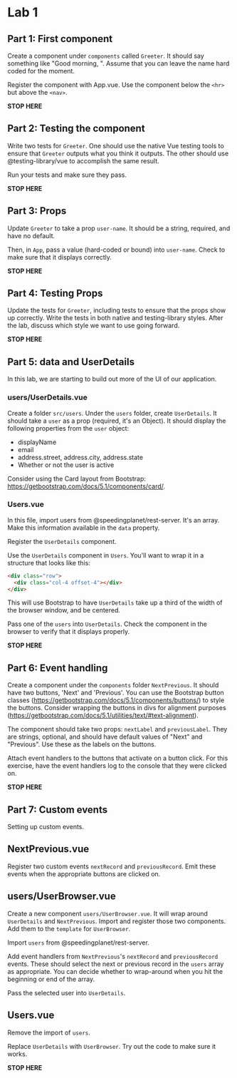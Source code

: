 # Lab 1

## Part 1: First component

Create a component under `components` called `Greeter`. It should say something like "Good morning, <your name>". Assume that you can leave the name hard coded for the moment.

Register the component with App.vue.
Use the component below the `<hr>` but above the `<nav>`.

**STOP HERE**

## Part 2: Testing the component

Write two tests for `Greeter`. One should use the native Vue testing tools to ensure that `Greeter` outputs what you think it outputs. The other should use @testing-library/vue to accomplish the same result.

Run your tests and make sure they pass.

**STOP HERE**

## Part 3: Props

Update `Greeter` to take a prop `user-name`. It should be a string, required, and have no default.

Then, in `App`, pass a value (hard-coded or bound) into `user-name`. Check to make sure that it displays correctly. 

**STOP HERE**

## Part 4: Testing Props

Update the tests for `Greeter`, including tests to ensure that the props show up correctly. Write the tests in both native and testing-library styles. After the lab, discuss which style we want to use going forward.

**STOP HERE**

## Part 5: data and UserDetails

In this lab, we are starting to build out more of the UI of our application.

### users/UserDetails.vue

Create a folder `src/users`. Under the `users` folder, create `UserDetails`. It should take a `user` as a prop (required, it's an Object). It should display the following properties from the `user` object:

- displayName
- email
- address.street, address.city, address.state
- Whether or not the user is active

Consider using the Card layout from Bootstrap: https://getbootstrap.com/docs/5.1/components/card/.

### Users.vue

In this file, import users from @speedingplanet/rest-server. It's an array. Make this information available in the `data` property.

Register the `UserDetails` component.

Use the `UserDetails` component in `Users`. You'll want to wrap it in a structure that looks like this:

```html
<div class="row">
  <div class="col-4 offset-4"></div>
</div>
```

This will use Bootstrap to have `UserDetails` take up a third of the width of the browser window, and be centered. 

Pass one of the `users` into `UserDetails`. Check the component in the browser to verify that it displays properly. 

**STOP HERE**

## Part 6: Event handling

Create a component under the `components` folder `NextPrevious`. It should have two buttons, 'Next' and 'Previous'. You can use the Bootstrap button classes (https://getbootstrap.com/docs/5.1/components/buttons/) to style the buttons. Consider wrapping the buttons in divs for alignment purposes (https://getbootstrap.com/docs/5.1/utilities/text/#text-alignment). 

The component should take two props: `nextLabel` and `previousLabel`. They are strings, optional, and should have default values of "Next" and "Previous". Use these as the labels on the buttons.

Attach event handlers to the buttons that activate on a button click. For this exercise, have the event handlers log to the console that they were clicked on.

**STOP HERE**

## Part 7: Custom events

Setting up custom events.

## NextPrevious.vue

Register two custom events `nextRecord` and `previousRecord`. Emit these events when the appropriate buttons are clicked on. 

## users/UserBrowser.vue

Create a new component `users/UserBrowser.vue`. It will wrap around `UserDetails` and `NextPrevious`. Import and register those two components. Add them to the `template` for `UserBrowser`. 

Import `users` from @speedingplanet/rest-server. 

Add event handlers from `NextPrevious`'s `nextRecord` and `previousRecord` events. These should select the next or previous record in the `users` array as appropriate. You can decide whether to wrap-around when you hit the beginning or end of the array.

Pass the selected user into `UserDetails`. 

## Users.vue

Remove the import of `users`.

Replace `UserDetails` with `UserBrowser`. Try out the code to make sure it works.

**STOP HERE**

